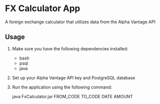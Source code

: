 # FX Calculator App

A foreign exchange calculator that utilizes data from the Alpha Vantage API

## Usage

1. Make sure you have the following dependencies installed:
   - bash
   - psql
   - java

2. Set up your Alpha Vantage API key and PostgreSQL database

3. Run the application using the following command:

   java FxCalculator.jar FROM_CODE TO_CODE DATE AMOUNT